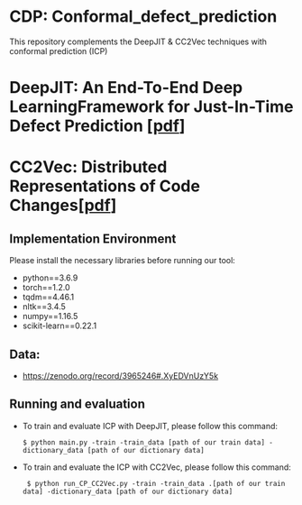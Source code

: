 # CDP: Conformal_defect_prediction

This repository complements the DeepJIT & CC2Vec techniques with conformal prediction (ICP)

# DeepJIT: An End-To-End Deep LearningFramework for Just-In-Time Defect Prediction [[pdf](https://posl.ait.kyushu-u.ac.jp/~kamei/publications/Thong_MSR2019.pdf)]
#  CC2Vec: Distributed Representations of Code Changes[[pdf](https://2020.icse-conferences.org/track/icse-2020-papers)]

## Implementation Environment

Please install the necessary libraries before running our tool:

- python==3.6.9
- torch==1.2.0
- tqdm==4.46.1
- nltk==3.4.5
- numpy==1.16.5
- scikit-learn==0.22.1

## Data:
- https://zenodo.org/record/3965246#.XyEDVnUzY5k

## Running and evaluation
      
- To train and evaluate ICP with DeepJIT, please follow this command: 

      $ python main.py -train -train_data [path of our train data] -dictionary_data [path of our dictionary data]
      
- To train and evaluate the ICP with CC2Vec, please follow this command:
      
       $ python run_CP_CC2Vec.py -train -train_data .[path of our train data] -dictionary_data [path of our dictionary data]


